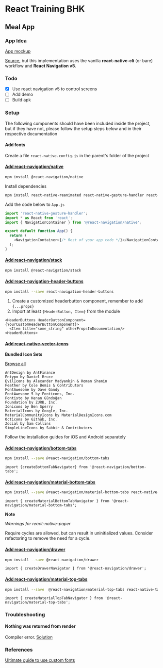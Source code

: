 # React Training BHK

## Meal App

### App Idea

[App mockup](images/app-plan-meals-app.png)

[Source](https://www.udemy.com/course/react-native-the-practical-guide/), but this implementation uses the vanilla **react-native-cli** (or bare) workflow and **React Navigation v5**.

### Todo

- [x] Use react navigation v5 to control screens
- [ ] Add demo
- [ ] Build apk

### Setup

The following components should have been included inside the project, but if they have not, please follow the setup steps below and in their respective documentation

#### Add fonts

Create a file `react-native.config.js` in the parent's folder of the project

#### [Add react-navigation/native](https://reactnavigation.org/docs/getting-started)

```bash
npm install @react-navigation/native
```

Install dependencies

```bash
npm install react-native-reanimated react-native-gesture-handler react-native-screens react-native-safe-area-context @react-native-community/masked-view
```

Add the code below to `App.js`

```js
import 'react-native-gesture-handler';
import * as React from 'react';
import { NavigationContainer } from '@react-navigation/native';

export default function App() {
  return (
    <NavigationContainer>{/* Rest of your app code */}</NavigationContainer>
  );
}
```

#### [Add react-navigation/stack](https://reactnavigation.org/docs/stack-navigator/)

```bash
npm install @react-navigation/stack
```

#### [Add react-navigation-header-buttons](https://github.com/vonovak/react-navigation-header-buttons)

```bash
npm install --save react-navigation-header-buttons
```

1. Create a customized headerbutton component, remember to add `{...props}`
2. Import at least `{HeaderButton, Item}` from the module

```JS
<HeaderButtons HeaderButtonComponent={YourCustomHeaderButtonComponent}>
  <Item title="some_string" otherPropsInDocumentation/>
<HeaderButtons>
``` 

#### [Add react-native-vector-icons](https://github.com/oblador/react-native-vector-icons)

**Bundled Icon Sets**

[Browse all](https://oblador.github.io/react-native-vector-icons/)

    AntDesign by AntFinance 
    Entypo by Daniel Bruce 
    EvilIcons by Alexander Madyankin & Roman Shamin 
    Feather by Cole Bemis & Contributors
    FontAwesome by Dave Gandy
    FontAwesome 5 by Fonticons, Inc.
    Fontisto by Kenan Gündoğan 
    Foundation by ZURB, Inc. 
    Ionicons by Ben Sperry 
    MaterialIcons by Google, Inc. 
    MaterialCommunityIcons by MaterialDesignIcons.com 
    Octicons by Github, Inc. 
    Zocial by Sam Collins 
    SimpleLineIcons by Sabbir & Contributors 

Follow the installation guides for iOS and Android separately

#### [Add react-navigation/bottom-tabs](https://reactnavigation.org/docs/tab-based-navigation/)

```bash
npm install --save @react-navigation/bottom-tabs
```
```JS
import {createBottomTabNavigator} from '@react-navigation/bottom-tabs';
```

#### [Add react-navigation/material-bottom-tabs](https://reactnavigation.org/docs/material-bottom-tab-navigator/)

```bash
npm install --save @react-navigation/material-bottom-tabs react-native-paper
```

```JS
import { createMaterialBottomTabNavigator } from '@react-navigation/material-bottom-tabs';
```

**Note**

*Warnings for react-native-paper*

Require cycles are allowed, but can result in uninitialized values. Consider refactoring to remove the need for a cycle.

#### [Add react-navigation/drawer](https://reactnavigation.org/docs/drawer-navigator)

```bash
npm install --save @react-navigation/drawer
```

```JS
import { createDrawerNavigator } from '@react-navigation/drawer';
```

#### [Add react-navigation/material-top-tabs](https://reactnavigation.org/docs/material-top-tab-navigator/)

```bash
npm install --save  @react-navigation/material-top-tabs react-native-tab-view
```

```JS
import { createMaterialTopTabNavigator } from '@react-navigation/material-top-tabs';
```

### Troubleshooting

#### Nothing was returned from render

Compiler error. [Solution](https://stackoverflow.com/questions/46741247/nothing-was-returned-from-render-this-usually-means-a-return-statement-is-missi)


### References

[Ultimate guide to use custom fonts](https://medium.com/@mehran.khan/ultimate-guide-to-use-custom-fonts-in-react-native-77fcdf859cf4)
